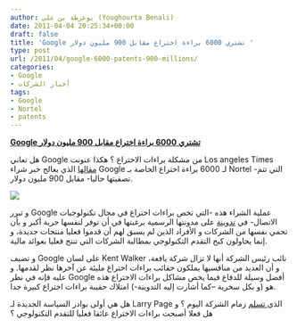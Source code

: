 ```yaml
---
author: يوغرطة بن علي (Youghourta Benali)
date: 2011-04-04 20:25:34+00:00
draft: false
title: 'Google تشتري 6000 براءة اختراع مقابل 900 مليون دولار '
type: post
url: /2011/04/google-6000-patents-900-millions/
categories:
- Google
- أخبار الشركات
tags:
- Google
- Nortel
- patents
---
```


[**Google تشتري 6000 براءة اختراع مقابل 900 مليون دولار**](http://www.it-scoop.com/2011/04/google-6000-patents-900-million)




هل تعاني Google من مشكلة براءات الاختراع ؟ هكذا عنونت Los angeles Times [مقالها](http://latimesblogs.latimes.com/technology/2011/04/does-google-have-a-patent-problem.html?utm_source=feedburner&utm_medium=feed&utm_campaign=Feed%3A+TheTechnologyBlog+%28Los+Angeles+Times+Technology+Blog%29&utm_content=Google+Reader) الذي يعالج خبر شراء Google لـ 6000 براءة اختراع الخاصة بـ Nortel -التي تتم تصفيتها حاليا- مقابل 900 مليون دولار.




[![](http://www.it-scoop.com/wp-content/uploads/2011/04/google-dollar.jpg)
](http://www.it-scoop.com/2011/04/google-6000-patents-900-million)


و تبرر Google عملية الشراء هذه -التي تخص براءات اختراع في مجال تكنولوجيات الاتصال- في [تدوينة](http://googleblog.blogspot.com/2011/04/patents-and-innovation.html) على مدونتها الرسمية برغبتها في أن توفر لنفسها حرية أكبر و بأن تحمي نفسها من الشركات و الأفراد الذين لم يسبق لهم أن قدموا فعليا منتجات جديدة، و إنما يحاولون كبح التقدم التكنولوجي بمطالبة الشركات التي تنتج فعليا بعوائد مالية.

و تضيف Google على لسان Kent Walker نائب رئيس الشركة أنها لا تزال شركة يافعة، و أن العديد من منافسيها يملكون حقائب براءات اختراع مليئة عن آخرها نظر لقدمها. و عليه فإنه في نظر Google أفضل وسيلة للدفاع فيما يخص مشاكل براءات الاختراع هذه هو (و بكل سخرية –كما أشارت إليه التدوينة-) امتلاك حقيبة براءات اختراع كبيرة جدا.

هل هي أولى بوادر السياسة الجديدة لـ Larry Page الذي[ تسلم](http://www.it-scoop.com/2011/01/google-ceo-change/) زمام الشركة اليوم ؟ و هل فعلا أصبحت براءات الاختراع عائقا فعليا للتقدم التكنولوجي ؟




